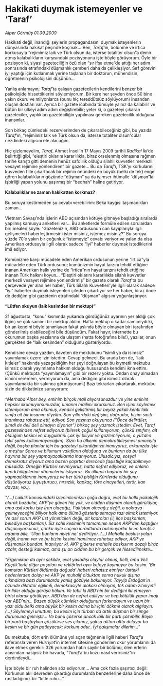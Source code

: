 # Hakikati duymak istemeyenler ve ‘Taraf’

*Alper Görmüş 01.09.2009*

<div class="taraf_structure_2col_1zq">
<div class="margen_n">



 <p>Hakikati değil, inandığı şeylerin propagandasını duymak isteyenlerin dünyasında hakikat peşinde koşmak... Ben, <i>Taraf</i>’ın, bölünme ve irtica korkusuyla “rejimimiz laik ve Türk olsun da, isterse totaliter olsun”a demir atmış kalabalıkların karşısındaki pozisyonunu işte böyle görüyorum. Öyle bir pozisyon ki, siyasi gazeteciliğin özü olan “sır ifşa etme”de attığı her adım sonrasında etrafındaki düşmanlık çemberi daha da çelikleşiyor. Sırf görevini iyi yaptığı için kutlanmak yerine taşlanan bir doktorun, mühendisin, öğretmenin psikolojisini düşünün... <br/><br/>Yanlış anlamayın; <i>Taraf</i>’ta çalışan gazetecilerin kendilerini benzer bir psikolojide hissettiklerini söylemiyorum. Bir kere her şeyden önce 50 bine yakın okuru ve milyonlarca (bunu hiç tereddütsüz söylüyorum) insandan oluşan dostları var. Ayrıca bir gazete icabında tümüyle yalnız da kalabilir ve bütün bir ülkeyi adım adım değiştirebilir; yeter ki, o gazeteyi çıkaran gazeteciler, yaptıkları gazeteciliğin yapılması gereken gazetecilik olduğuna inansınlar. <br/><br/>Son birkaç cümledeki rezervlerimden de çıkarabileceğiniz gibi, bu yazıda <i>Taraf</i>’ın, “rejimimiz laik ve Türk olsun da, isterse totaliter olsun”cular nezdindeki algısını ele alacağım. <br/><br/>Hiç gizlemeyelim, <i>Taraf</i>, Ahmet İnsel’in 17 Mayıs 2009 tarihli <i>Radikal İki</i>’de belirttiği gibi, “eleştiri oklarını kararlılıkla, biraz örselenmiş olmasına rağmen tarihe karıştı gitti demenin henüz safdillik olduğu silahlı kuvvetler merkezli vesayet rejimine yönlendiren” bir gazete... Bu da <i>Taraf</i>’ı, TSK’yı korkularını kuvveden fiile çıkartacak bir rejimin önündeki en büyük (belki de tek) engel gören kalabalıkların gözünde “düşman” ya da iyimser ihtimalle “düşman”la işbirliği yapan yolunu şaşırmış bir “bedhah” haline getiriyor.<b> <br/><br/>Kalabalıklar ne zaman hakikatten korkmaz?</b> <br/><br/>Bu soruya kestirmeden şu cevabı verebilirim: Beka kaygısı taşımadıkları zaman... <br/><br/>Vietnam Savaşı’nda işlerin ABD açısından kötüye gitmeye başladığı sıralarda yapılmış kamuoyu anketleri var... Bu anketlerde formüle edilen sorulardan biri mealen şöyle: “Gazetenizin, ABD ordusunun can kayıplarıyla ilgili gelişmeleri haberleştirmesini ister misiniz, istemez misiniz?” Bu soruya yüzde 70’e yakın bir çoğunluk “istemeyiz” cevabı veriyor ve yalan da olsa Amerikan ordusuyla ilgili olarak sadece “iyi” haberler duymak istediklerini imâ ediyor. <br/><br/>Komünizme karşı mücadele eden Amerikan ordusunun yerine “irtica”yla mücadele eden Türk ordusunu; komünizmin hayat tarzını tehdit ettiğine inanan Amerikan halkı yerine de “irtica”nın hayat tarzını tehdit ettiğine inanan Türk halkını koyun... “Eleştiri oklarını kararlılıkla silahlı kuvvetler merkezli vesayet rejimine yönlendirmiş” bir gazete olarak <i>Taraf</i>’ta bu çerçevede yer alan her haber, Türk Silahlı Kuvvetleri’yle ilgili olarak sadece “iyi” haberler duymak isteyenleri çileden çıkartıyor ve her haber, biraz önce de dediğim gibi gazetenin etrafındaki “düşman” algısını yoğunlaştırıyor.<b> <br/><br/>“Lütfen okuyun (laik kesimden bir mektup)”</b> <br/><br/>21 ağustosta, “konu” kısmında yukarıda gördüğünüz uyarının yer aldığı çok ilginç ve çok samimi bir mektup aldım. Hatta mektup o kadar samimiydi ki, bir an kendini böyle tanımlayan fakat aslında böyle olmayan biri tarafından gönderilmiş olabileceğini bile düşündüm. Fakat hayır, internette bu okurumun başka yazılarına da ulaştım (hatta fotoğrafına bile!), yazılar, onun gerçekten de “laik kesimden” olduğunu gösteriyordu. <br/><br/>Kendisine cevap yazdım, ilaveten de mektubunu “isimli ya da isimsiz” yayımlamak üzere izin istedim. Cevap gelmedi. Bu arada ben de, “laik kitleler” hakkında yazageldiğim her şeyi doğrulayan bu kıymetli mektubu isimsiz olarak yayımlama hakkım olduğu hususunda kendimi ikna ettim. (Çünkü mektupta “yayımlamayın” gibi bir rezerv yoktu. Ondan onay almadan ismini veremem, vermiyorum da, ama dediğim gibi isimsiz olarak yayımlamakta bir sakınca görmüyorum.) Bazı tekrarları çıkartarak, mektubu sizin de dikkatinize sunuyorum:<i> <br/><br/>“Merhaba Alper bey, eminim birçok mail alıyorsunuzdur ve yine eminim hepsini okumuyorsunuzdur, umarım mailimi okursunuz. Ben işimi söylemek istemiyorum ama okumuş, kendini geliştirmiş bir beyaz yakalı kentli laik sınıfa ait bir insanım diyelim. Son yıllardaki değişim, doğrudur, bizim sınıfı inanılmaz rahatsız etti, ediyor. Son yazınızı okuyunca (“Önce delirttiler, şimdi de deli deli olmayın diyorlar”) birkaç şey yazmak istedim. Evet, Taraf gazetesinden nefret ediyoruz (bilerek çoğul kullanıyorum, çünkü sınıfımı, ait olduğum kesimi ve duygularını çok iyi biliyor ve gözlemliyorum, o yüzden tekil şahıs kullanmayacağım). Sizin bu ülkenin demokratikleşmesi amacıyla değil, başka planlar için bu gazeteyi çıkardığınıza inanıyoruz, arkanızda işte o meşhur Soros ve bilumum vakıfların olduğuna ve bunların da bu ülke hayrına bir şey yapmayacaklarına inanıyoruz. Ulusalcıyız, sosyal demokratız diyoruz ama bazen şaşırtıcı derecede faşistliğe kaçabilmeye müsaidiz. Örneğin Kürtleri sevmiyoruz, hatta nefret ediyoruz, ve onların kendi bölgelerine dönmelerini istiyoruz. Bu ülkenin hayrına bir şey yapmadıklarına inanıyoruz ve her türlü pisliğin Kürtlerde olduğunu düşünüyoruz (uyuşturucu, hırsızlık, kapkaç, töre cinayetleri, terör, kan davası, vb.). <br/><br/>“(...) Laiklik konusundaki izlenimlerinizin çoğu doğru, evet bu halkı psikolojik olarak bozdular, AKP’ye güven hiç yok, ve cidden düşman olarak görülüyor, ama asıl korku işte İran olacağız, Pakistan olacağız değil, o noktaya gelmeyeceğini biliyor halk ama ölümü gösterip sıtmaya razı olmak istemiyor. Ve asıl sorun AKP üst yöneticileri değil, alt kadroları (il, ilçe başkanları, belediye başkanları). Siz sahil kesiminin tamamının neden AKP’den kaçtığını düşünüyorsunuz, çünkü öyle saçma icraatlarda bulunuyorlar ki en tarafsız adama bile, ‘Ulan bunların niyeti ne’ dedirtiyor. (...) Mahalle baskısı yalan değil, inanın var ve bu bizim kesimi inanılmaz rahatsız ediyor, AKP’ye düşmanlık bundan. İnanılıyor ki, AKP giderse mahalle baskısının dozajı biraz azalır, desteği kalmaz, ama şu an cidden bu bir gerçek ve hissedilmekte... <br/><br/>“Ergenekon da aynı şekilde, evet yasadışı olaylar olmuş, belli, ama Veli Küçük’lerle diğer paşaları ve rektörleri aynı kefeye koymuyor bu kesim. ‘Bir komutan Kürtleri öldürmüş doğuda’ haberi rahatsız etmiyor üstteki nedenlerden dolayı ve AKP’ye muhalif olduktan sonra hukuk dışına çıkmalara bazı durumlarda yanlış gözüyle bakılmıyor. Tayyip Erdoğan’ın özünde diktatör eğilimli, demokrasiyle alakası olmayan, tek adam zihniyetli bir lider olduğu görüşü hâkim. Ve tabii ki ABD’nin bir dediğini iki etmeyen birisi olarak görülüyor. ABD’den de nefret ediliyor ve hep kötülük yapar imajı var ABD’nin... Bazen düşük cümleler olduğunun farkındayım ve uzun bir yazı oldu belki ama büyük bir kesim adına bir içini dökme olarak algılayın. (...)</i> <i>Söylemeyi unuttum, bu kesim için türban da artık düşman bir simge durumuna gelmiştir... Ve bunu çözerse ancak laik bir parti çözebilir. Böyle bir parti baştayken çözülürse ses çıkmaz, yoksa alttan altta doluyor bu kesim ve bir gün patlayacak; korkum odur.. İyi çalışmalar dilerim...”</i> <br/><br/>Bu mektuba, dört erin ölümüne yol açan teğmenle ilgili haberi <i>Taraf</i>’a referansla veren <i>Hürriyet</i>’in internet sitesine gönderilen okur yorumlarını da ilave etmek gerekir: 326 yorumdan hatırı sayılır bir bölümü, ölen erlerin acısından nasipsiz bir havada, “<i>Taraf</i>’a bu kozu nasıl verirsiniz”in derdindeydi... <br/><br/>İşte böyle bir ruh halinden söz ediyorum... Ama çok fazla şaşırtıcı değil: Korkunun aklı devreden çıkardığı durumlarda benzerlerine daha önce de rastladığımız bir “kitle ruhu...”</p>
<br/>
<br/>
<br/>



<br/>


<div id="taraf_not">
</div>

</div>


</div>
